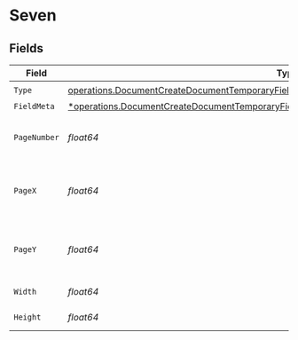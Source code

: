 # Seven


## Fields

| Field                                                                                                                                                                                                    | Type                                                                                                                                                                                                     | Required                                                                                                                                                                                                 | Description                                                                                                                                                                                              |
| -------------------------------------------------------------------------------------------------------------------------------------------------------------------------------------------------------- | -------------------------------------------------------------------------------------------------------------------------------------------------------------------------------------------------------- | -------------------------------------------------------------------------------------------------------------------------------------------------------------------------------------------------------- | -------------------------------------------------------------------------------------------------------------------------------------------------------------------------------------------------------- |
| `Type`                                                                                                                                                                                                   | [operations.DocumentCreateDocumentTemporaryFieldsDocumentsRequestRequestBodyRecipients7Type](../../models/operations/documentcreatedocumenttemporaryfieldsdocumentsrequestrequestbodyrecipients7type.md) | :heavy_check_mark:                                                                                                                                                                                       | N/A                                                                                                                                                                                                      |
| `FieldMeta`                                                                                                                                                                                              | [*operations.DocumentCreateDocumentTemporaryFieldsDocumentsRequestFieldMeta](../../models/operations/documentcreatedocumenttemporaryfieldsdocumentsrequestfieldmeta.md)                                  | :heavy_minus_sign:                                                                                                                                                                                       | N/A                                                                                                                                                                                                      |
| `PageNumber`                                                                                                                                                                                             | *float64*                                                                                                                                                                                                | :heavy_check_mark:                                                                                                                                                                                       | The page number the field will be on.                                                                                                                                                                    |
| `PageX`                                                                                                                                                                                                  | *float64*                                                                                                                                                                                                | :heavy_check_mark:                                                                                                                                                                                       | The X coordinate of where the field will be placed.                                                                                                                                                      |
| `PageY`                                                                                                                                                                                                  | *float64*                                                                                                                                                                                                | :heavy_check_mark:                                                                                                                                                                                       | The Y coordinate of where the field will be placed.                                                                                                                                                      |
| `Width`                                                                                                                                                                                                  | *float64*                                                                                                                                                                                                | :heavy_check_mark:                                                                                                                                                                                       | The width of the field.                                                                                                                                                                                  |
| `Height`                                                                                                                                                                                                 | *float64*                                                                                                                                                                                                | :heavy_check_mark:                                                                                                                                                                                       | The height of the field.                                                                                                                                                                                 |